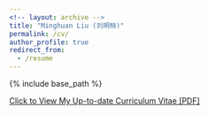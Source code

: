 ```yaml
---
<!-- layout: archive -->
title: "Minghuan Liu (刘明桓)"
permalink: /cv/
author_profile: true
redirect_from:
  - /resume
---
```


{% include base_path %}

[Click to View My Up-to-date Curriculum Vitae [PDF]](http://ericonaldo.github.io/files/mhliu_cv.pdf)

<!-- <embed src="http://ericonaldo.com/files/mhliu_cv.pdf" width="650" height="1800" type='application/pdf'> -->
